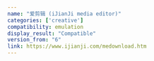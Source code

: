 ```yaml
---
name: "爱剪辑 (iJianJi media editor)"
categories: ['creative']
compatibility: emulation
display_result: "Compatible"
version_from: "6"
link: https://www.ijianji.com/medownload.htm
---
```

